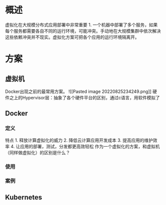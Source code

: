# 概述
虚拟化在大规模分布式应用部署中非常重要
	1. 一个机器中部署了多个服务，如果每个服务都需要各自不同的运行环境，可能冲突。手动地在大规模集群中依次解决这些依赖冲突并不现实。虚拟化方案可把各个应用的运行环境隔离开。
# 方案
## 虚拟机
Docker出现之前的最常用方案。
![[Pasted image 20220825234249.png]]
硬件之上的Hypervisor层：抽象了各个硬件平台的区别，通过c语言，用软件模拟了
## Docker
### 定义
特点
	1. 释放计算虚拟化的威力
	2. 降低云计算应用开发成本
	3. 提高应用的维护效率
	4. 让应用的部署，测试，分发都更高效轻松
作为一个虚拟化的方案，和虚拟机（同样做虚拟化）的区别是什么？
### 使用
### 案例
## Kubernetes
